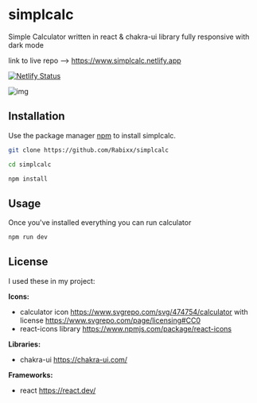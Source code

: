 # simplcalc

Simple Calculator written in react & chakra-ui library fully responsive with dark mode

link to live repo --> https://www.simplcalc.netlify.app

[![Netlify Status](https://api.netlify.com/api/v1/badges/8e524d56-ba3c-4459-ae68-c02421c4754b/deploy-status)](https://app.netlify.com/sites/simplcalc/deploys)

![img](https://cdn.discordapp.com/attachments/729018837533720667/1097116661959635025/screen1.jpg)
## Installation

Use the package manager [npm](https://www.npmjs.com/) to install simplcalc.

```bash
git clone https://github.com/Rabixx/simplcalc

cd simplcalc

npm install

```

## Usage

Once you've installed everything you can run calculator

```bash
npm run dev
```

## License

I used these in my project:

**Icons:**

- calculator icon https://www.svgrepo.com/svg/474754/calculator with license
  https://www.svgrepo.com/page/licensing#CC0
- react-icons library https://www.npmjs.com/package/react-icons

**Libraries:**

- chakra-ui https://chakra-ui.com/

**Frameworks:**

- react https://react.dev/

